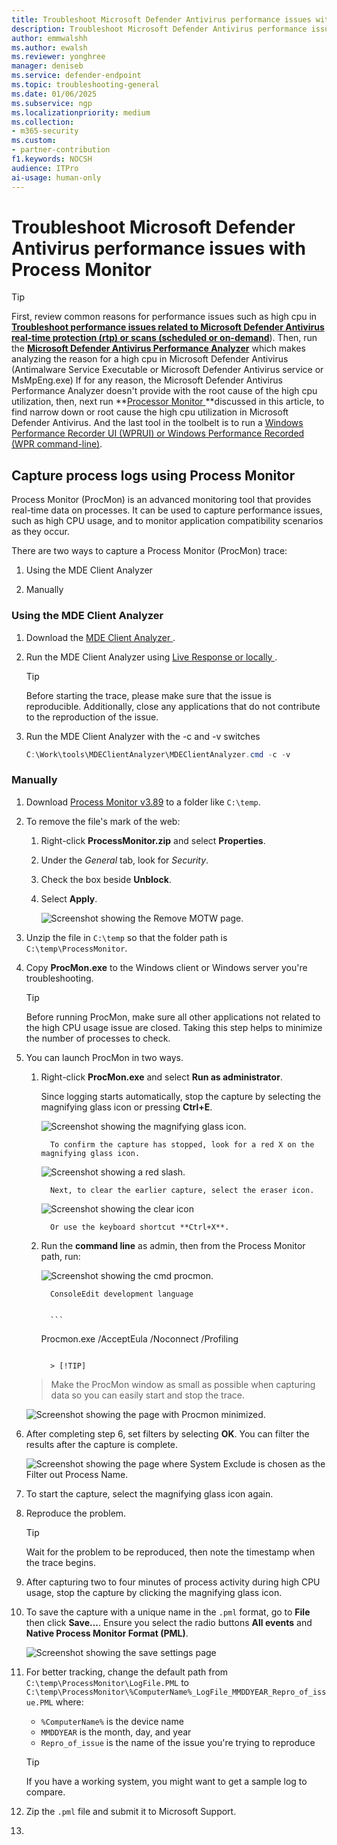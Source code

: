 ```yaml
---
title: Troubleshoot Microsoft Defender Antivirus performance issues with Process Monitor
description: Troubleshoot Microsoft Defender Antivirus performance issues with Process Monitor
author: emmwalshh
ms.author: ewalsh 
ms.reviewer: yonghree
manager: deniseb
ms.service: defender-endpoint
ms.topic: troubleshooting-general
ms.date: 01/06/2025
ms.subservice: ngp
ms.localizationpriority: medium 
ms.collection: 
- m365-security
ms.custom:
- partner-contribution
f1.keywords: NOCSH
audience: ITPro
ai-usage: human-only
---
```


# Troubleshoot Microsoft Defender Antivirus performance issues with Process Monitor

> [!TIP]
> First, review common reasons for performance issues such as high cpu in **[Troubleshoot performance issues related to Microsoft Defender Antivirus real-time protection (rtp) or scans (scheduled or on-demand](/defender-endpoint/troubleshoot-performance-issues)**).
> Then, run the **[Microsoft Defender Antivirus Performance Analyzer](/defender-endpoint/tune-performance-defender-antivirus)** which makes analyzing the reason for a high cpu in Microsoft Defender Antivirus (Antimalware Service Executable or Microsoft Defender Antivirus service or MsMpEng.exe)
> If for any reason, the Microsoft Defender Antivirus Performance Analyzer doesn't provide with the root cause of the high cpu utilization, then, next run **[Processor Monitor ](/defender-endpoint/troubleshoot-av-performance-issues-with-procmon)**discussed in this article, to find narrow down or root cause the high cpu utilization in Microsoft Defender Antivirus.
> And the last tool in the toolbelt is to run a [Windows Performance Recorder UI (WPRUI) or Windows Performance Recorded (WPR command-line)](/defender-endpoint/troubleshoot-av-performance-issues-with-wprui).

## Capture process logs using Process Monitor

Process Monitor (ProcMon) is an advanced monitoring tool that provides real-time data on processes. It can be used to capture performance issues, such as high CPU usage, and to monitor application compatibility scenarios as they occur.

There are two ways to capture a Process Monitor (ProcMon) trace:

1. Using the MDE Client Analyzer

1. Manually

### Using the MDE Client Analyzer

1. Download the [MDE Client Analyzer ](/defender-endpoint/download-client-analyzer).

1. Run the MDE Client Analyzer using [Live Response or locally ](/defender-endpoint/run-analyzer-windows).

   > [!TIP]
   > Before starting the trace, please make sure that the issue is reproducible. Additionally, close any applications that do not contribute to the reproduction of the issue.

1. Run the MDE Client Analyzer with the -c and -v switches

   ```powershell
   C:\Work\tools\MDEClientAnalyzer\MDEClientAnalyzer.cmd -c -v
   ```

### Manually

1. Download [Process Monitor v3.89](/sysinternals/downloads/procmon) to a folder like `C:\temp`.

1. To remove the file's mark of the web:

   1. Right-click **ProcessMonitor.zip** and select **Properties**.
      
   1. Under the *General* tab, look for *Security*.
      
   1. Check the box beside **Unblock**.
      
   1. Select **Apply**.
   
      ![Screenshot showing the Remove MOTW page.](media/procmon-motw.png)
      
1. Unzip the file in `C:\temp` so that the folder path is `C:\temp\ProcessMonitor`.

1. Copy **ProcMon.exe** to the Windows client or Windows server you're troubleshooting.

   > [!TIP] 
   > Before running ProcMon, make sure all other applications not related to the high CPU usage issue are closed. Taking this step helps to minimize the number of processes to check.

1. You can launch ProcMon in two ways.

   1. Right-click **ProcMon.exe** and select **Run as administrator**.
   
         Since logging starts automatically, stop the capture by selecting the magnifying glass icon or pressing  **Ctrl+E**.

      ![Screenshot showing the magnifying glass icon.](media/procmon-magglass.png)
      
            To confirm the capture has stopped, look for a red X on the magnifying glass icon.

      ![Screenshot showing a red slash.](media/procmon-magglass-stop.png)
      
            Next, to clear the earlier capture, select the eraser icon.

      ![Screenshot showing the clear icon](media/procmon-eraser-clear.png)
      
            Or use the keyboard shortcut **Ctrl+X**.

   1. Run the **command line** as admin, then from the Process Monitor path, run:
   
      ![Screenshot showing the cmd procmon.](media/cmd-procmon.png)
      
            ConsoleEdit development language


            ```
       Procmon.exe /AcceptEula /Noconnect /Profiling
      ```
      
        > [!TIP]
     > Make the ProcMon window as small as possible when capturing data so you can easily start and stop the trace.
      
      ![Screenshot showing the page with Procmon minimized.](media/procmon-minimize.png)
   
1. After completing step 6, set filters by selecting **OK**. You can filter the results after the capture is complete.

   ![Screenshot showing the page where System Exclude is chosen as the Filter out Process Name.](media/procmon-filter-options.png)
   
1. To start the capture, select the magnifying glass icon again.

1. Reproduce the problem.

   > [!TIP] 
   > Wait for the problem to be reproduced, then note the timestamp when the trace begins.

1. After capturing two to four minutes of process activity during high CPU usage, stop the capture by clicking the magnifying glass icon.

1. To save the capture with a unique name in the `.pml` format, go to **File** then click **Save...**. Ensure you select the radio buttons **All events** and **Native Process Monitor Format (PML)**.

   ![Screenshot showing the save settings page](media/procmon-savesettings1.png)
   
1. For better tracking, change the default path from `C:\temp\ProcessMonitor\LogFile.PML` to `C:\temp\ProcessMonitor\%ComputerName%_LogFile_MMDDYEAR_Repro_of_issue.PML` where:

   - `%ComputerName%` is the device name
   - `MMDDYEAR` is the month, day, and year
   - `Repro_of_issue` is the name of the issue you're trying to reproduce
    
   > [!TIP] 
   > If you have a working system, you might want to get a sample log to compare.

1. Zip the `.pml` file and submit it to Microsoft Support.

1. 
